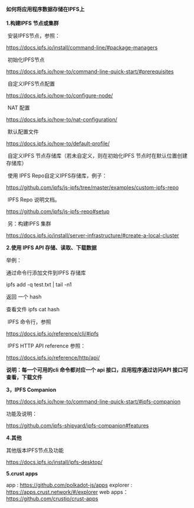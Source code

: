 #### 							如何将应用程序数据存储在IPFS上

**1.构建IPFS 节点或集群**

​	安装IPFS节点，参照：

https://docs.ipfs.io/install/command-line/#package-managers

​	初始化IPFS节点

https://docs.ipfs.io/how-to/command-line-quick-start/#prerequisites

​	自定义IPFS节点配置

https://docs.ipfs.io/how-to/configure-node/

​	NAT 配置

https://docs.ipfs.io/how-to/nat-configuration/

​	默认配置文件

https://docs.ipfs.io/how-to/default-profile/

​	自定义IPFS 节点存储库（若未自定义，则在初始化IPFS 节点时在默认位置创建存储库）

​	使用 IPFS Repo自定义IPFS存储库，例子：

https://github.com/ipfs/js-ipfs/tree/master/examples/custom-ipfs-repo

​	IPFS Repo 说明文档。

https://github.com/ipfs/js-ipfs-repo#setup

​	另：构建IPFS 集群

https://docs.ipfs.io/install/server-infrastructure/#create-a-local-cluster

**2.使用 IPFS API 存储、读取、下载数据**

举例：

通过命令行添加文件到IPFS 存储库

ipfs add -q test.txt | tail -n1

返回 一个 hash

查看文件 ipfs cat hash



​	IPFS 命令行，参照

https://docs.ipfs.io/reference/cli/#ipfs

​	IPFS HTTP API reference  参照：

https://docs.ipfs.io/reference/http/api/

**说明：每一个可用的cli 命令都对应一个 api 接口，应用程序通过访问API 接口可查看，下载文件**

**3，IPFS Companion** 

https://docs.ipfs.io/how-to/command-line-quick-start/#ipfs-companion

功能及说明：

https://github.com/ipfs-shipyard/ipfs-companion#features



**4.其他**

其他版本IPFS节点及功能

https://docs.ipfs.io/install/ipfs-desktop/


**5.crust apps**

app :   https://github.com/polkadot-js/apps
explorer : https://apps.crust.network/#/explorer
web apps：https://github.com/crustio/crust-apps
